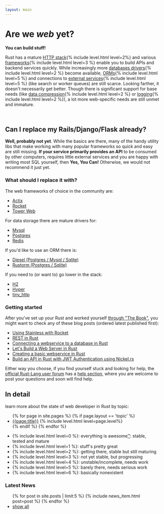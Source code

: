 ```yaml
---
layout: main
---
```


# Are we *web* yet?

**You can build stuff!**

<p>Rust has a mature <a href="/topics/stack/">HTTP stack</a>{% include level.html level=2%} and various <a href="/topics/frameworks/">frameworks</a>{% include level.html level=3 %} enable you to build APIs and backend services quickly. While increasingly more <a href="/topics/database/#drivers">databases drivers</a>{% include level.html level=2 %} become available, <a href="/topics/database/#orms">ORMs</a>{% include level.html level=5 %} and connections to <a href="/topics/services/">external services</a>{% include level.html level=5 %} (like search or worker queues) are still scarce. Looking farther, it doesn't necessarily get better. Though there is significant support for base needs (like <a href="/topics/compression/">data compression</a>{% include level.html level=2 %} or <a href="/topics/logging/">logging</a>{% include level.html level=2 %}), a lot more web-specific needs are still unmet and immature.</p>

<p>&nbsp;</p>

## Can I replace my Rails/Django/Flask already?

**Well, probably not yet**. While the basics are there, many of the handy utility libs that make working with many popular frameworks so quick and easy are still missing. **If your service primarily provides an API** to be consumed by  other computers, requires little external services and you are happy with writing most SQL yourself, then **Yes, You Can!** Otherwise, we would not recommend it just yet.

### What should I replace it with?

The web frameworks of choice in the community are:

<ul>
  <li>
    <a href="/topics/frameworks/#pkg-actix-web">Actix</a>
  </li>
  <li>
    <a href="/topics/frameworks/#pkg-rocket">Rocket</a>
  </li>
  <li>
    <a href="/topics/frameworks/#pkg-tower-web">Tower Web</a>
  </li>
</ul>

For data storage there are mature drivers for:

<ul>
  <li>
    <a href="/topics/database/#pkg-mysql">Mysql</a>
  </li>
  <li>
    <a href="/topics/database/#pkg-postgres">Postgres</a> 
  </li>
  <li>
    <a href="/topics/database/#pkg-redis">Redis</a>
  </li>
</ul>

If you'd like to use an ORM there is:

<ul>
  <li>
    <a href="/topics/database/#pkg-diesel">Diesel (Postgres / Mysql / Sqlite)</a>
  </li>
  <li>
    <a href="/topics/database/#pkg-rustorm">Rustorm (Postgres / Sqlite)</a>
  </li>
</ul>

If you need to (or want to) go lower in the stack:

<ul>
  <li>
    <a href="/topics/stack/#pkg-h2">H2</a>
  </li>
  <li>
    <a href="/topics/stack/#pkg-hyper">Hyper</a>
  </li>
  <li>
    <a href="/topics/stack/#pkg-tiny_http">tiny_http</a>
  </li>
</ul>

### Getting started

After you've set up your Rust and worked yourself [through "The Book"](https://doc.rust-lang.org/book/), you might want to check any of these blog posts (ordered latest published first):

- [Using Stainless with Rocket](http://neikos.me/Using_Stainless_with_Rocket.html)
- [REST in Rust](https://gsquire.github.io/static/post/rest-in-rust/)
- [Connecting a webservice to a database in Rust](http://hermanradtke.com/2016/05/23/connecting-webservice-database-rust.html)
- [Let's Build a Web Server in Rust](https://dfockler.github.io/2016/05/20/web-server.html)
- [Creating a basic webservice in Rust](http://hermanradtke.com/2016/05/16/creating-a-basic-webservice-in-rust.html)
- [Build an API in Rust with JWT Authentication using Nickel.rs](https://auth0.com/blog/2015/11/30/build-an-api-in-rust-with-jwt-authentication-using-nickelrs/)


Either way you choose, if you find yourself stuck and looking for help, the [official Rust-Lang user forum](https://users.rust-lang.org/) has a [help section](https://users.rust-lang.org/c/help), where you are welcome to post your questions and soon will find help.


## In detail

learn more about the state of web developer in Rust by topic:

<ul class="topic-list">
  {% for page in site.pages %}
    {% if page.layout == 'topic' %}
      <li><a href="{{page.url}}">{{page.title}}</a>  {% include level.html level=page.level%}</li>
    {% endif %}
  {% endfor %}
</ul>

<ul class="legend">
  <li>{% include level.html level=0 %}: everything is awesome<a href="https://www.youtube.com/watch?v=9cQgQIMlwWw" target="_blank">™</a>: stable, tested and mature</li>
  <li>{% include level.html level=1 %}: stuff's pretty great</li>
  <li>{% include level.html level=2 %}: getting there, stable but still maturing</li>
  <li>{% include level.html level=3 %}: not yet stable, but progressing</li>
  <li>{% include level.html level=4 %}: unstable/incomplete, needs work</li>
  <li>{% include level.html level=5 %}: barely there, needs serious work</li>
  <li>{% include level.html level=6 %}: basically nonexistent</li>
</ul>


<h3> Latest News <a href="/atom.xml" title="subscribe"><i class="fa fa-rss-square"></i></a></h3>

<ul class="related-news">
  {% for post in site.posts | limit:5 %}
    {% include news_item.html post=post %}
  {% endfor %}
  <li><a href='/news/'>show all</a></li>
</ul>

